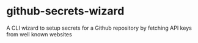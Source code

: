 # github-secrets-wizard
A CLI wizard to setup secrets for a Github repository by fetching API keys from well known websites
